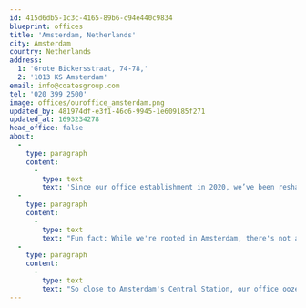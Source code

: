 ```yaml
---
id: 415d6db5-1c3c-4165-89b6-c94e440c9834
blueprint: offices
title: 'Amsterdam, Netherlands'
city: Amsterdam
country: Netherlands
address:
  1: 'Grote Bickersstraat, 74-78,'
  2: '1013 KS Amsterdam'
email: info@coatesgroup.com
tel: '020 399 2500'
image: offices/ouroffice_amsterdam.png
updated_by: 481974df-e3f1-46c6-9945-1e609185f271
updated_at: 1693234278
head_office: false
about:
  -
    type: paragraph
    content:
      -
        type: text
        text: 'Since our office establishment in 2020, we’ve been reshaping experiences for customers through our indoor and outdoor digital menu boards - powered by our proprietary Switchboard™ CMS. '
  -
    type: paragraph
    content:
      -
        type: text
        text: "Fun fact: While we're rooted in Amsterdam, there's not a single Dutch soul in our team! We're a global Crew bringing diverse perspectives to the table."
  -
    type: paragraph
    content:
      -
        type: text
        text: "So close to Amsterdam's Central Station, our office oozes with charm. The stunning canal view and nearby boat rentals add a touch of magic to our workspace. With an international team on board, we're always on a mission to redefine and continuously enhance the customer experience for the brands we work with. "
---
```


